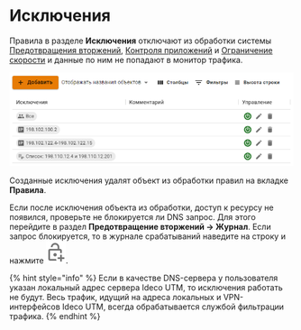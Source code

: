 # Исключения 

Правила в разделе **Исключения** отключают из обработки системы [Предотвращения вторжений](README.md), [Контроля приложений](application-control.md) и [Ограничение скорости](shaper.md) и данные по ним не попадают в монитор трафика.

![](../../../.gitbook/assets/suricata1.png) 

Созданные исключения удалят объект из обработки правил на вкладке **Правила**.

Если после исключения объекта из обработки, доступ к ресурсу не появился, проверьте не блокируется ли DNS запрос. Для этого перейдите в раздел **Предотвращение вторжений -> Журнал**. Если запрос блокируется, то в журнале срабатываний наведите на строку и нажмите ![](../../../.gitbook/assets/icon-lock.png).

{% hint style="info" %}
Если в качестве DNS-сервера у пользователя указан локальный адрес сервера Ideco UTM, то исключения работать не будут. Весь трафик, идущий на адреса локальных и VPN-интерфейсов Ideco UTM, всегда обрабатывается службой фильтрации трафика.
{% endhint %}
